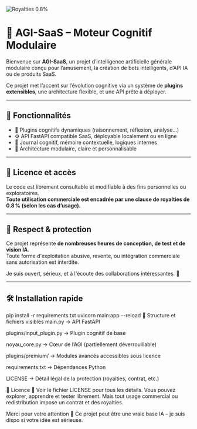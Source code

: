 ![Royalties 0.8%](https://img.shields.io/badge/Royalties-8%20to%2088%25-important?style=flat-square&color=red)


# 🧠 AGI-SaaS – Moteur Cognitif Modulaire

Bienvenue sur **AGI-SaaS**, un projet d’intelligence artificielle générale modulaire conçu pour l’amusement, la création de bots intelligents, d’API IA ou de produits SaaS.

Ce projet met l’accent sur l’évolution cognitive via un système de **plugins extensibles**, une architecture flexible, et une API prête à déployer.

---

## 🚀 Fonctionnalités

- 🔌 Plugins cognitifs dynamiques (raisonnement, réflexion, analyse…)
- ⚙️ API FastAPI compatible SaaS, déployable localement ou en ligne
- 💾 Journal cognitif, mémoire contextuelle, logiques internes
- 🧱 Architecture modulaire, claire et personnalisable

---

## 💸 Licence et accès

Le code est librement consultable et modifiable à des fins personnelles ou exploratoires.  
**Toute utilisation commerciale est encadrée par une clause de royalties de 0.8 % (selon les cas d’usage).**

---


## 🔐 Respect & protection

Ce projet représente **de nombreuses heures de conception, de test et de vision IA**.  
Toute forme d'exploitation abusive, revente, ou intégration commerciale sans autorisation est interdite.

Je suis ouvert, sérieux, et à l'écoute des collaborations intéressantes. 🤝

---

## 🛠 Installation rapide


pip install -r requirements.txt
uvicorn main:app --reload
📁 Structure et fichiers visibles
main.py → API FastAPI

plugins/input_plugin.py → Plugin cognitif de base

noyau_core.py → Cœur de l’AGI (partiellement déverrouillable)

plugins/premium/ → Modules avancés accessibles sous licence

requirements.txt → Dépendances Python

LICENSE → Détail légal de la protection (royalties, contrat, etc.)

📄 Licence
📜 Voir le fichier LICENSE pour tous les détails.
Vous pouvez explorer, apprendre et tester librement.
Mais tout usage commercial ou redistribution impose un contrat et des royalties.

Merci pour votre attention 🙏
Ce projet peut être une vraie base IA – je suis dispo si votre idée est sérieuse.
